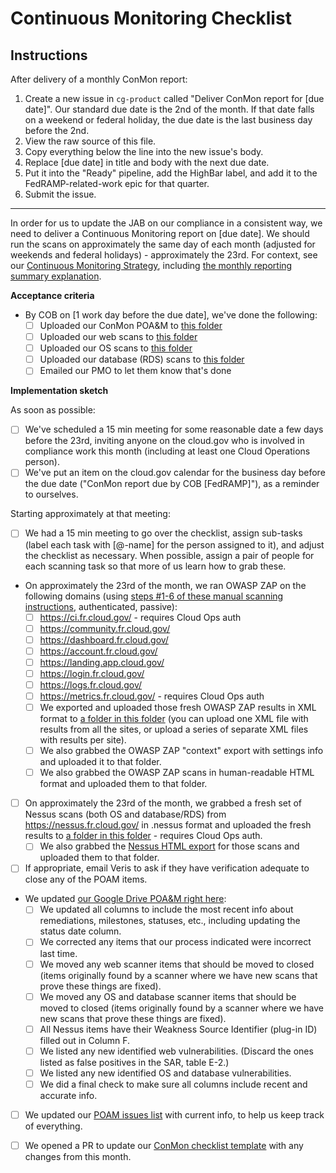 # Continuous Monitoring Checklist

## Instructions

After delivery of a monthly ConMon report:

1. Create a new issue in `cg-product` called "Deliver ConMon report for [due date]". Our standard due date is the 2nd of the month. If that date falls on a weekend or federal holiday, the due date is the last business day before the 2nd.
1. View the raw source of this file.
1. Copy everything below the line into the new issue's body.
1. Replace [due date] in title and body with the next due date.
1. Put it into the "Ready" pipeline, add the HighBar label, and add it to the FedRAMP-related-work epic for that quarter.
1. Submit the issue.

---

In order for us to update the JAB on our compliance in a consistent way, we need to deliver a Continuous Monitoring report on [due date]. We should run the scans on approximately the same day of each month (adjusted for weekends and federal holidays) - approximately the 23rd. For context, see our [Continuous Monitoring Strategy](https://cloud.gov/docs/ops/continuous-monitoring/), including [the monthly reporting summary explanation](https://cloud.gov/docs/ops/continuous-monitoring/#monthly-reporting-summary).

**Acceptance criteria**

* By COB on [1 work day before the due date], we've done the following:
	-  [ ] Uploaded our ConMon POA&M to [this folder](https://community.max.gov/pages/viewpage.action?pageId=1034682621)
	-  [ ] Uploaded our web scans to [this folder](https://community.max.gov/display/FedRAMPExternal/GSA+18F+Cloud.gov+Web+Scans)
	-  [ ] Uploaded our OS scans to [this folder](https://community.max.gov/pages/viewpage.action?pageId=1034682662)
	-  [ ] Uploaded our database (RDS) scans to [this folder](https://community.max.gov/pages/viewpage.action?pageId=1034682662)
	-  [ ] Emailed our PMO to let them know that's done

**Implementation sketch**

As soon as possible:

- [ ] We've scheduled a 15 min meeting for some reasonable date a few days before the 23rd, inviting anyone on the cloud.gov who is involved in compliance work this month (including at least one Cloud Operations person).
- [ ] We've put an item on the cloud.gov calendar for the business day before the due date ("ConMon report due by COB [FedRAMP]"), as a reminder to ourselves.

Starting approximately at that meeting:

- [ ] We had a 15 min meeting to go over the checklist, assign sub-tasks (label each task with [@-name] for the person assigned to it), and adjust the checklist as necessary. When possible, assign a pair of people for each scanning task so that more of us learn how to grab these.

* On approximately the 23rd of the month, we ran OWASP ZAP on the following domains (using [steps #1-6 of these manual scanning instructions](https://pages.18f.gov/before-you-ship/security/dynamic-scanning/#manual-scanning), authenticated, passive):
	- [ ] https://ci.fr.cloud.gov/ - requires Cloud Ops auth
	- [ ] https://community.fr.cloud.gov/	
	- [ ] https://dashboard.fr.cloud.gov/
	- [ ] https://account.fr.cloud.gov/
	- [ ] https://landing.app.cloud.gov/
	- [ ] https://login.fr.cloud.gov/
	- [ ] https://logs.fr.cloud.gov/
	- [ ] https://metrics.fr.cloud.gov/ - requires Cloud Ops auth
	- [ ] We exported and uploaded those fresh OWASP ZAP results in XML format to [a folder in this folder](https://drive.google.com/drive/u/0/folders/0B5fn0WMJaYDnaFdCak5WNWRGb1U) (you can upload one XML file with results from all the sites, or upload a series of separate XML files with results per site).
	- [ ] We also grabbed the OWASP ZAP "context" export with settings info and uploaded it to that folder.
	- [ ] We also grabbed the OWASP ZAP scans in human-readable HTML format and uploaded them to that folder.

- [ ] On approximately the 23rd of the month, we grabbed a fresh set of Nessus scans (both OS and database/RDS) from https://nessus.fr.cloud.gov/ in .nessus format and uploaded the fresh results to [a folder in this folder](https://drive.google.com/drive/u/0/folders/0B5fn0WMJaYDnaFdCak5WNWRGb1U) - requires Cloud Ops auth.
	- [ ] We also grabbed the [Nessus HTML export](https://docs.tenable.com/nessus/6_8/Content/Exported_Results.htm) for those scans and uploaded them to that folder.

- [ ] If appropriate, email Veris to ask if they have verification adequate to close any of the POAM items.

* We updated [our Google Drive POA&M right here](https://docs.google.com/spreadsheets/d/16igVl8cD3SqeX5_SOn5Su34KmwMRnP20gPbfQlqIwfM/edit#gid=1701775784):
	- [ ] We updated all columns to include the most recent info about remediations, milestones, statuses, etc., including updating the status date column.
	- [ ] We corrected any items that our process indicated were incorrect last time.
	- [ ] We moved any web scanner items that should be moved to closed (items originally found by a scanner where we have new scans that prove these things are fixed).
	- [ ] We moved any OS and database scanner items that should be moved to closed (items originally found by a scanner where we have new scans that prove these things are fixed).
	- [ ] All Nessus items have their Weakness Source Identifier (plug-in ID) filled out in Column F.
	- [ ] We listed any new identified web vulnerabilities. (Discard the ones listed as false positives in the SAR, table E-2.)
	- [ ] We listed any new identified OS and database vulnerabilities.
	- [ ] We did a final check to make sure all columns include recent and accurate info.

- [ ] We updated our [POAM issues list](https://github.com/18F/cg-product/labels/POAM) with current info, to help us keep track of everything.

- [ ] We opened a PR to update our [ConMon checklist template](https://github.com/18F/cg-product/blob/master/ConMonChecklist.md) with any changes from this month.
